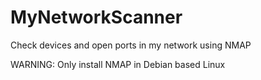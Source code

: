 # MyNetworkScanner
Check devices and open ports in my network using NMAP

WARNING: Only install NMAP in Debian based Linux
